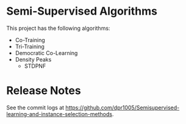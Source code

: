 # Semi-Supervised Algorithms

This project has the following algorithms:
- Co-Training
- Tri-Training
- Democratic Co-Learning
- Density Peaks
  - STDPNF


# Release Notes

See the commit logs at https://github.com/dpr1005/Semisupervised-learning-and-instance-selection-methods.